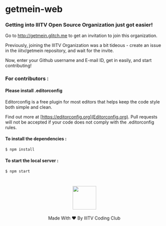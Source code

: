 
# getmein-web
### Getting into IIITV Open Source Organization just got easier!
Go to http://getmein.glitch.me to get an invitation to join this organization.

Previously, joining the IIITV Organization was a bit tideous - create an issue in the iiitv/getmein repository, and wait for the invite.

Now, enter your Github username and E-mail ID, get in easily, and start contributing!

### For contributors : 
#### Please install .editorconfig
Editorconfig is a free plugin for most editors that helps keep the code style both simple and clean.

Find out more at [https://editorconfig.org](Editorconfig.org). Pull requests will not be accepted if your code does not comply with the .editorconfig rules.
#### To install the dependencies : 
``` sh
$ npm install
```
#### To start the local server : 
``` sh
$ npm start
```
<h1 align="center"><a href="https://www.facebook.com/iiitv.codingclub/"><img width="75px" src="https://scontent.fbom3-2.fna.fbcdn.net/v/t1.0-1/p200x200/21616257_1209956105817094_7242516145331503157_n.png?_nc_cat=0&oh=fe4af8e140f77b4284e1aa66c7c705d6&oe=5BCE16A8"></img></a>
</h1>
<p align="center">Made With ❤ By IIITV Coding Club</p>
